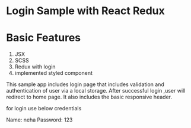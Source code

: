 # Login Sample with React Redux

# Basic Features

1. JSX
2. SCSS
3. Redux with login
4. implemented styled component

This sample app includes login page that includes validation and authentication of user via a local storage. After successful login ,user will redirect to home page. It also includes the basic responsive header.

for login use below credentials

Name: neha
Password: 123
